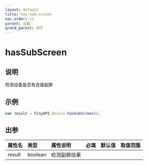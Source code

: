 ```yaml
---
layout: default
title: has sub-screen
nav_order: 11
parent: 设备
grand_parent: API
---
```


# hasSubScreen

## 说明
检测设备是否有连接副屏

## 示例
```javascript
var result = TinyAPI.device.hasSubScreen();
```

## 出参

| 属性名    | 类型      | 属性说明   | 必填  | 默认值    | 取值范围                   |
|:-------|:--------|:-------|:----|:-------|:-----------------------|
| result | boolean | 检测副屏结果 |     |  |  |